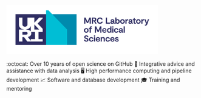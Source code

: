 <img src="profile/images/LMS_logo.png" width="400">

:octocat: Over 10 years of open science on GitHub
:microscope: Integrative advice and assistance with data analysis
:desktop_computer: High performance computing and pipeline development
:chart_with_upwards_trend: Software and database development
:mortar_board: Training and mentoring
